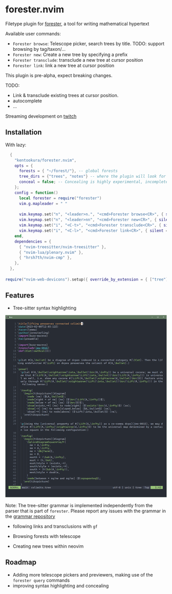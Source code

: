 # forester.nvim

Filetype plugin for [forester](https://sr.ht/~jonsterling/forester/), a tool
for writing mathematical hypertext

Available user commands:

- `Forester browse`: Telescope picker, search trees by title. TODO: support browsing by tag/taxon/...
- `Forester new`: Create a new tree by specifying a prefix
- `Forester transclude`: transclude a new tree at cursor position
- `Forester link`: link a new tree at cursor position

This plugin is pre-alpha, expect breaking changes.

TODO: 

- Link & transclude existing trees at cursor position.
- autocomplete
- ...

Streaming development on [twitch](https://twitch.tv/kento_okura)

## Installation

With lazy:

```lua
  {
    "kentookura/forester.nvim",
    opts = {
      forests = { "~/forest/"}, -- global forests
      tree_dirs = {"trees", "notes"} -- where the plugin will look for trees. Works outside of global forests
      conceal = false; -- Concealing is highly experimental, incomplete, partially broken. Enable only if you want to improve it!
    };
    config = function()
      local forester = require("forester")
      vim.g.mapleader = " "

      vim.keymap.set("n", "<leader>n.", "<cmd>Forester browse<CR>", { silent = true })
      vim.keymap.set("n", "<leader>nn", "<cmd>Forester new<CR>", { silent = true })
      vim.keymap.set("i", "<C-t>", "<cmd>Forester transclude<CR>", { silent = true })
      vim.keymap.set("i", "<C-l>", "<cmd>Forester link<CR>", { silent = true })
    end,
    dependencies = {
      { "nvim-treesitter/nvim-treesitter" },
      { "nvim-lua/plenary.nvim" },
      { "hrsh7th/nvim-cmp" },
    },
  },

require("nvim-web-devicons").setup({ override_by_extension = { ["tree"] = { icon = "🌲" } } })
```

## Features

- Tree-sitter syntax highlighting

![Screenshot showcasing the conceal feature](./doc/highlight.png)

  Note: The tree-sitter grammar is implemented independently from the parser that is part of `forester`.
  Please report any issues with the grammar in the [grammar repository](https://github.com/kentookura/tree-sitter-forester)

- following links and transclusions with `gf`

- Browsing forests with telescope

- Creating new trees within neovim

## Roadmap

- Adding more telescope pickers and previewers, making use of the `forester query` commands
- improving syntax highlighting and concealing
